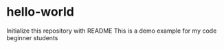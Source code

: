 # hello-world
Initialize this repository with README
This is a demo example for my code beginner students
